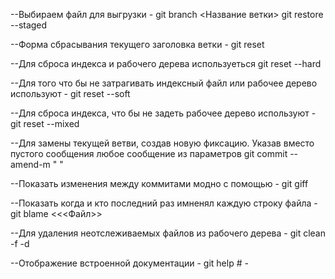 --Выбираем файл для выгрузки -
git branch <Название ветки>
git restore --staged

--Форма сбрасывания текущего заголовка ветки -
git reset

--Для сброса индекса и рабочего дерева используеться
git reset --hard

--Для того что бы не затрагивать индексный файл или рабочее дерево используют -
git reset --soft

--Для сброса индекса, что бы не задеть рабочее дерево используют -
git reset --mixed

--Для замены текущей ветви, создав новую фиксацию. Указав вместо пустого сообщения любое сообщение из параметров
git commit --amend-m " "

--Показать изменения между коммитами модно с помощью -
git giff

--Показать когда и кто последний раз имненял каждую строку файла -
git blame <<<Файл>>

--Для удаления неотслеживаемых файлов из рабочего дерева -
git clean -f -d

--Отображение встроенной документации -
git help <command># -

